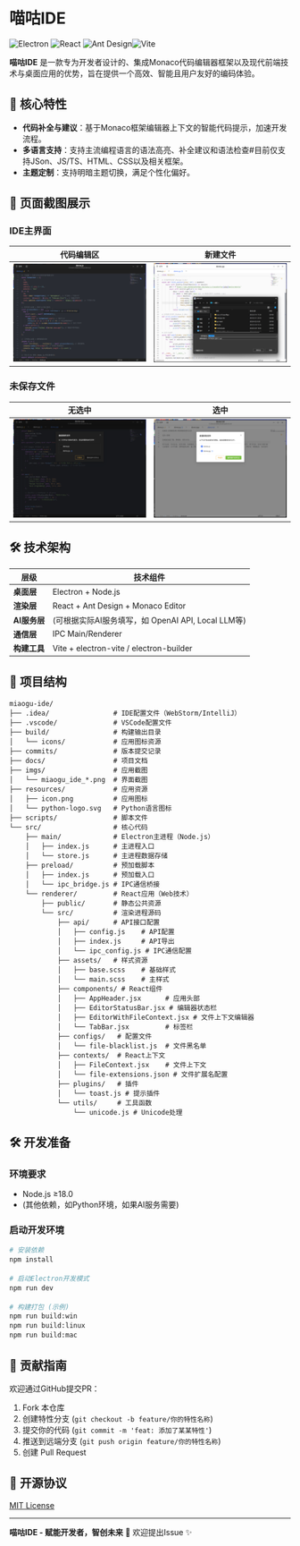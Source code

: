 # 喵咕IDE

![Electron](https://img.shields.io/badge/Electron-35.0.3-47848F?logo=electron) ![React](https://img.shields.io/badge/React-18.2.0-61DAFB?logo=react)  ![Ant Design](https://img.shields.io/badge/Ant_Design-5.16.2-0170FE?logo=antdesign)![Vite](https://img.shields.io/badge/Vite-6.2.4-646CFF?logo=vite)

**喵咕IDE** 是一款专为开发者设计的、集成Monaco代码编辑器框架以及现代前端技术与桌面应用的优势，旨在提供一个高效、智能且用户友好的编码体验。

## 🚀 核心特性

- **代码补全与建议**：基于Monaco框架编辑器上下文的智能代码提示，加速开发流程。
- **多语言支持**：支持主流编程语言的语法高亮、补全建议和语法检查#目前仅支持JSon、JS/TS、HTML、CSS以及相关框架。
- **主题定制**：支持明暗主题切换，满足个性化偏好。

## 📸 页面截图展示

### IDE主界面

| 代码编辑区                           | 新建文件                                |
| ------------------------------------ | --------------------------------------- |
| ![IDE主界面](imgs/miaogu_ide_main.png) | ![项目文件](imgs/miaogu_ide_explorer.png) |

### 未保存文件

| 无选中                                   | 选中                                |
| ---------------------------------------- | ----------------------------------- |
| ![无选中](imgs/miaogu_ide_no_selected.png) | ![选中](imgs/miaogu_ide_selected.png) |

## 🛠 技术架构

| 层级               | 技术组件                                           |
| ------------------ | -------------------------------------------------- |
| **桌面层**   | Electron + Node.js                                 |
| **渲染层**   | React + Ant Design + Monaco Editor                 |
| **AI服务层** | (可根据实际AI服务填写，如 OpenAI API, Local LLM等) |
| **通信层**   | IPC Main/Renderer                                  |
| **构建工具** | Vite + electron-vite / electron-builder            |

## 📂 项目结构

```
miaogu-ide/
├── .idea/                # IDE配置文件（WebStorm/IntelliJ）
├── .vscode/              # VSCode配置文件
├── build/                # 构建输出目录
│   └── icons/            # 应用图标资源
├── commits/              # 版本提交记录
├── docs/                 # 项目文档
├── imgs/                 # 应用截图
│   └── miaogu_ide_*.png  # 界面截图
├── resources/            # 应用资源
│   ├── icon.png          # 应用图标
│   └── python-logo.svg   # Python语言图标
├── scripts/              # 脚本文件
└── src/                  # 核心代码
    ├── main/             # Electron主进程（Node.js）
    │   ├── index.js      # 主进程入口
    │   └── store.js      # 主进程数据存储
    ├── preload/          # 预加载脚本
    │   ├── index.js      # 预加载入口
    │   └── ipc_bridge.js # IPC通信桥接
    └── renderer/         # React应用（Web技术）
        ├── public/       # 静态公共资源
        └── src/          # 渲染进程源码
            ├── api/      # API接口配置
            │   ├── config.js    # API配置
            │   ├── index.js     # API导出
            │   └── ipc_config.js # IPC通信配置
            ├── assets/   # 样式资源
            │   ├── base.scss    # 基础样式
            │   └── main.scss    # 主样式
            ├── components/ # React组件
            │   ├── AppHeader.jsx      # 应用头部
            │   ├── EditorStatusBar.jsx # 编辑器状态栏
            │   ├── EditorWithFileContext.jsx # 文件上下文编辑器
            │   └── TabBar.jsx         # 标签栏
            ├── configs/   # 配置文件
            │   └── file-blacklist.js  # 文件黑名单
            ├── contexts/  # React上下文
            │   ├── FileContext.jsx    # 文件上下文
            │   └── file-extensions.json # 文件扩展名配置
            ├── plugins/   # 插件
            │   └── toast.js # 提示插件
            └── utils/     # 工具函数
                └── unicode.js # Unicode处理
```

## 🛠️ 开发准备

### 环境要求

- Node.js ≥18.0
- (其他依赖，如Python环境，如果AI服务需要)

### 启动开发环境

```bash
# 安装依赖
npm install

# 启动Electron开发模式
npm run dev

# 构建打包 (示例)
npm run build:win
npm run build:linux
npm run build:mac
```

## 🤝 贡献指南

欢迎通过GitHub提交PR：

1. Fork 本仓库
2. 创建特性分支 (`git checkout -b feature/你的特性名称`)
3. 提交你的代码 (`git commit -m 'feat: 添加了某某特性'`)
4. 推送到远端分支 (`git push origin feature/你的特性名称`)
5. 创建 Pull Request

## 📜 开源协议

[MIT License](LICENSE)

---

**喵咕IDE - 赋能开发者，智创未来** 🚀 欢迎提出Issue ✨
